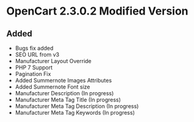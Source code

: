 # OpenCart 2.3.0.2 Modified Version

## Added

- Bugs fix added
- SEO URL from v3
- Manufacturer Layout Override
- PHP 7 Support
- Pagination Fix
- Added Summernote Images Attributes
- Added Summernote Font size
- Manufacturer Description (In progress)
- Manufacturer Meta Tag Title (In progress)
- Manufacturer Meta Tag Description (In progress)
- Manufacturer Meta Tag Keywords (In progress)
